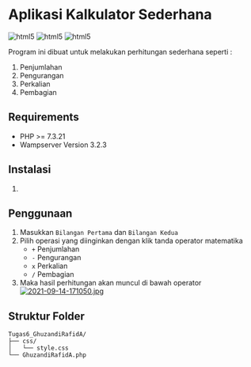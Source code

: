 # Aplikasi Kalkulator Sederhana
<img alt="html5" src="https://img.shields.io/badge/HTML5-E34F26?style=for-the-badge&logo=html5&logoColor=white"> <img alt="html5" src="https://img.shields.io/badge/CSS-239120?&style=for-the-badge&logo=css3&logoColor=white"> <img alt="html5" src="https://img.shields.io/badge/PHP-777BB4?style=for-the-badge&logo=php&logoColor=white">

Program ini dibuat untuk melakukan perhitungan sederhana seperti :
1. Penjumlahan
2. Pengurangan
3. Perkalian
4. Pembagian

## Requirements
- PHP >= 7.3.21
- Wampserver Version 3.2.3

## Instalasi
1. 


## Penggunaan
1. Masukkan `Bilangan Pertama` dan `Bilangan Kedua`
2. Pilih operasi yang diinginkan dengan klik tanda operator matematika
	- `+` Penjumlahan
	- `-` Pengurangan
	- `x` Perkalian
	- `/` Pembagian
3. Maka hasil perhitungan akan muncul di bawah operator
[![2021-09-14-171050.jpg](https://i.postimg.cc/MpWn1wLZ/2021-09-14-171050.jpg)](https://postimg.cc/fJrWhGZ1)

## Struktur Folder
```text
Tugas6_GhuzandiRafidA/
├── css/
│   └── style.css
└── GhuzandiRafidA.php
```

